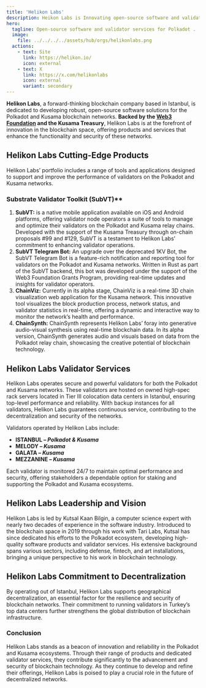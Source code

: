 ```yaml
---
title: 'Helikon Labs'
description: Heikon Labs is Innovating open-source software and validator services for Polkadot and Kusama, enhancing blockchain performance and security.
hero:
  tagline: Open-source software and validator services for Polkadot .
  image: 
    file: ../../../../assets/hub/orgs/helikonlabs.png
  actions:
    - text: Site
      link: https://helikon.io/
      icon: external
    - text: X
      link: https://x.com/helikonlabs
      icon: external
      variant: secondary
---
```


**Helikon Labs**, a forward-thinking blockchain company based in Istanbul, is dedicated to developing robust, open-source software solutions for the Polkadot and Kusama blockchain networks. **Backed by the [Web3 Foundation](https://dablock.com/ecosystem/web3-foundation/) and the Kusama Treasury**, Helikon Labs is at the forefront of innovation in the blockchain space, offering products and services that enhance the functionality and security of these networks.

## Helikon Labs Cutting-Edge Products
Helikon Labs’ portfolio includes a range of tools and applications designed to support and improve the performance of validators on the Polkadot and Kusama networks.

### Substrate Validator Toolkit (SubVT)**
1. **SubVT:** is a native mobile application available on iOS and Android platforms, offering validator node operators a suite of tools to manage and optimize their validators on the Polkadot and Kusama relay chains. Developed with the support of the Kusama Treasury through on-chain proposals #99 and #129, SubVT is a testament to Helikon Labs’ commitment to enhancing validator operations.
2. **SubVT Telegram Bot:** An upgrade over the deprecated 1KV Bot, the SubVT Telegram Bot is a feature-rich notification and reporting tool for validators on the Polkadot and Kusama networks. Written in Rust as part of the SubVT backend, this bot was developed under the support of the Web3 Foundation Grants Program, providing real-time updates and insights for validator operators.
3. **ChainViz:** Currently in its alpha stage, ChainViz is a real-time 3D chain visualization web application for the Kusama network. This innovative tool visualizes the block production process, network status, and validator statistics in real-time, offering a dynamic and interactive way to monitor the network’s health and performance.
4. **ChainSynth:** ChainSynth represents Helikon Labs’ foray into generative audio-visual synthesis using real-time blockchain data. In its alpha version, ChainSynth generates audio and visuals based on data from the Polkadot relay chain, showcasing the creative potential of blockchain technology.

## Helikon Labs Validator Services
Helikon Labs operates secure and powerful validators for both the Polkadot and Kusama networks. These validators are hosted on owned high-spec rack servers located in Tier III colocation data centers in Istanbul, ensuring top-level performance and reliability. With backup instances for all validators, Helikon Labs guarantees continuous service, contributing to the decentralization and security of the networks.

Validators operated by Helikon Labs include:
- **ISTANBUL *– Polkadot &amp; Kusama***
- **MELODY – *Kusama***
- **GALATA – *Kusama***
- **MEZZANINE – *Kusama***

Each validator is monitored 24/7 to maintain optimal performance and security, offering stakeholders a dependable option for staking and supporting the Polkadot and Kusama ecosystems.

## Helikon Labs Leadership and Vision
Helikon Labs is led by Kutsal Kaan Bilgin, a computer science expert with nearly two decades of experience in the software industry. Introduced to the blockchain space in 2019 through his work with Tari Labs, Kutsal has since dedicated his efforts to the Polkadot ecosystem, developing high-quality software products and validator services. His extensive background spans various sectors, including defense, fintech, and art installations, bringing a unique perspective to his work in blockchain technology.

## Helikon Labs Commitment to Decentralization
By operating out of Istanbul, Helikon Labs supports geographical decentralization, an essential factor for the resilience and security of blockchain networks. Their commitment to running validators in Turkey’s top data centers further strengthens the global distribution of blockchain infrastructure.

### Conclusion
Helikon Labs stands as a beacon of innovation and reliability in the Polkadot and Kusama ecosystems. Through their range of products and dedicated validator services, they contribute significantly to the advancement and security of blockchain technology. As they continue to develop and refine their offerings, Helikon Labs is poised to play a crucial role in the future of decentralized networks.

